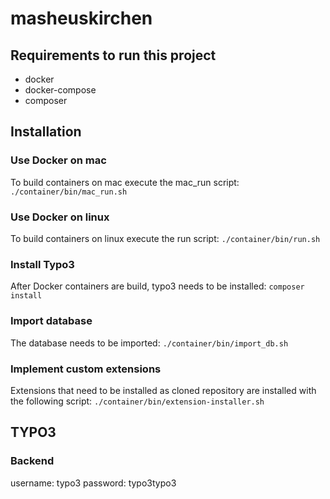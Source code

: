 # masheuskirchen

## Requirements to run this project
* docker
* docker-compose
* composer

## Installation

### Use Docker on mac
To build containers on mac execute the mac_run script:
`./container/bin/mac_run.sh`

### Use Docker on linux
To build containers on linux execute the run script:
`./container/bin/run.sh`

### Install Typo3
After Docker containers are build, typo3 needs to be installed:
`composer install`

### Import database
The database needs to be imported:
`./container/bin/import_db.sh`

### Implement custom extensions
Extensions that need to be installed as cloned repository are installed with the following script:
`./container/bin/extension-installer.sh`

## TYPO3
### Backend
username: typo3
password: typo3typo3